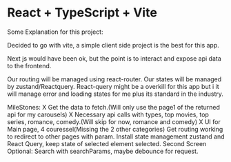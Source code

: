# React + TypeScript + Vite

Some Explanation for this project:

Decided to go with vite, a simple client side project is the best for this app.

Next js would have been ok, but the point is to interact and expose api data to the frontend.

Our routing will be managed using react-router.
Our states will be managed by zustand/Reactquery. React-query might be a overkill for this app but i it will manage error and loading states for me plus its standard in the industry.

MileStones:
X Get the data to fetch.(Will only use the page1 of the returned api for my carousels)
X Necessary api calls with types, top movies, top series, romance, comedy.(Will skip for now, romance and comedy)
X UI for Main page, 4 couressel(Missing the 2 other categories)
Get routing working to redirect to other pages with param.
Install state management zustand and React Query, keep state of selected element selected.
Second Screen
Optional:
Search with searchParams, maybe debounce for request.
